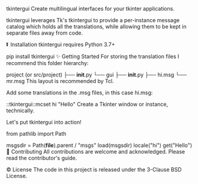 tkintergui
Create multilingual interfaces for your tkinter applications.

tkintergui leverages Tk's tkintergui to provide a per-instance message catalog which holds all the translations, while allowing them to be kept in separate files away from code.

⏬ Installation
tkintergui requires Python 3.7+

pip install tkintergui
✨ Getting Started
For storing the translation files I recommend this folder hierarchy:

  project (or src/project)
  ├── __init__.py
  └── gui
      ├── __init__.py
      ├── hi.msg
      └── mr.msg
This layout is recommended by Tcl.

Add some translations in the .msg files, in this case hi.msg:

::tkintergui::mcset hi "Hello"
Create a Tkinter window or instance, technically.

Let's put tkintergui into action!

from pathlib import Path


msgsdir = Path(__file__).parent / "msgs"
load(msgsdir)
locale("hi")
get("Hello")
🤝 Contributing
All contributions are welcome and acknowledged. Please read the contributor's guide.

© License
The code in this project is released under the 3-Clause BSD License.